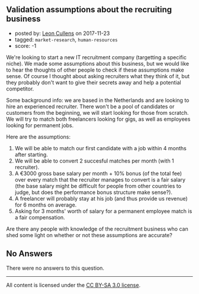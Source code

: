 ## Validation assumptions about the recruiting business

- posted by: [Leon Cullens](https://stackexchange.com/users/456157/leon-cullens) on 2017-11-23
- tagged: `market-research`, `human-resources`
- score: -1

<p>We're looking to start a new IT recruitment company (targetting a specific niche). We made some assumptions about this business, but we would like to hear the thoughts of other people to check if these assumptions make sense. Of course I thought about asking recruiters what they think of it, but they probably don't want to give their secrets away and help a potential competitor.</p>

<p>Some background info: we are based in the Netherlands and are looking to hire an experienced recruiter. There won't be a pool of candidates or customers from the beginning, we will start looking for those from scratch. We will try to match both freelancers looking for gigs, as well as employees looking for permanent jobs.</p>

<p>Here are the assumptions:</p>

<ol>
<li>We will be able to match our first candidate with a job within 4 months after starting.</li>
<li>We will be able to convert 2 succesful matches per month (with 1 recruiter).</li>
<li>A €3000 gross base salary per month + 10% bonus (of the total fee) over every match that the recruiter manages to convert is a fair salary (the base salary might be difficult for people from other countries to judge, but does the performance bonus structure make sense?).</li>
<li>A freelancer will probably stay at his job (and thus provide us revenue) for 6 months on average.</li>
<li>Asking for 3 months' worth of salary for a permanent employee match is a fair compensation.</li>
</ol>

<p>Are there any people with knowledge of the recruitment business who can shed some light on whether or not these assumptions are accurate?</p>


## No Answers

There were no answers to this question.


---

All content is licensed under the [CC BY-SA 3.0 license](https://creativecommons.org/licenses/by-sa/3.0/).
